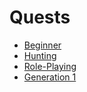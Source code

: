 <h1>Quests</h1>

<ul>
<li><a href="?Beginner_Quests_(Uladh)">Beginner</a></li>
<li><a href="?Hunting_Quests">Hunting</a></li>
<li><a href="?Role-Playing">Role-Playing</a></li>
<li><a href="?Generation_1">Generation 1</a></li>
</ul>
</li>
</ul>
</div>

</div>
